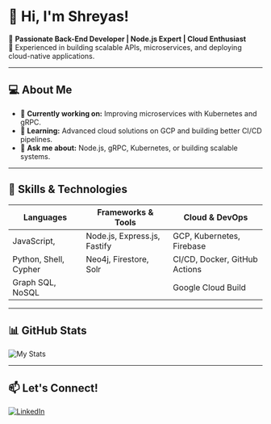 # 👋 Hi, I'm Shreyas!

🌟 **Passionate Back-End Developer | Node.js Expert | Cloud Enthusiast**  
🔧 Experienced in building scalable APIs, microservices, and deploying cloud-native applications.  

---

## 💻 About Me

- 🔭 **Currently working on:** Improving microservices with Kubernetes and gRPC.  
- 🌱 **Learning:** Advanced cloud solutions on GCP and building better CI/CD pipelines.  
- 💬 **Ask me about:** Node.js, gRPC, Kubernetes, or building scalable systems.

---

## 🚀 Skills & Technologies

| **Languages**       | **Frameworks & Tools**          | **Cloud & DevOps**                 |
|----------------------|---------------------------------|-----------------------------------|
| JavaScript,          | Node.js, Express.js, Fastify    | GCP, Kubernetes, Firebase         |
| Python, Shell, Cypher| Neo4j, Firestore, Solr          | CI/CD, Docker, GitHub Actions     |
| Graph SQL, NoSQL     |                                 | Google Cloud Build                |

---

## 📊 GitHub Stats
![My Stats](https://awesome-github-stats.azurewebsites.net/user-stats/sgowda97?cardType=octocat&theme=vue-dark&preferLogin=false)  

---

## 📫 Let's Connect!
[![LinkedIn](https://img.shields.io/badge/-LinkedIn-blue?style=flat-square&logo=linkedin)](https://linkedin.com/in/shreyas-shivashankar)
